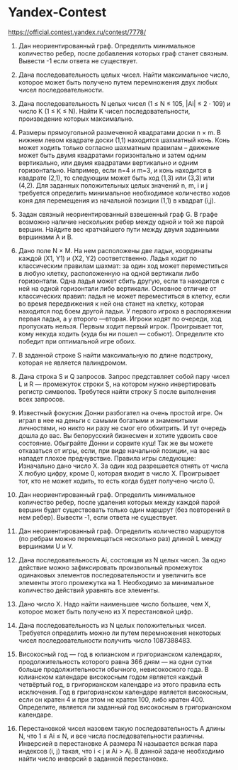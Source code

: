 # Yandex-Contest
https://official.contest.yandex.ru/contest/7778/

1. Дан неориентированный граф. Определить минимальное количество ребер, после добавления которых граф станет связным. Вывести -1 если ответа не существует.

2. Дана последовательность целых чисел. Найти максимальное число, которое может быть получено путем перемножения двух любых чисел последовательности.

3. Дана последовательность N целых чисел (1 ≤ N ≤ 105, |Ai| ≤ 2 ⋅ 109) и число K (1 ≤ K ≤ N). Найти K чисел последовательности, произведение которых максимально.

4. Размеры прямоугольной размеченной квадратами доски n × m. В нижнем левом квадрате доски (1,1) находится шахматный конь. Конь может ходить только согласно шахматным правилам – движение может быть двумя квадратами горизонтально и затем одним вертикально, или двумя квадратами вертикально и одним горизонтально. Например, если n=4 и m=3, и конь находится в квадрате (2,1), то следующим может быть ход (1,3) или (3,3) или (4,2). Для заданных положительных целых значений n, m, i и j требуется определить минимальное необходимое количество ходов коня для перемещения из начальной позиции (1,1) в квадрат (i,j).

5. Задан связный неориентированный взвешенный граф G. В графе возможно наличие нескольких ребер между одной и той же парой вершин. Найдите вес кратчайшего пути между двумя заданными вершинами A и B.

7. Дано поле N × M. На нем расположены две ладьи, координаты каждой (X1, Y1) и (X2, Y2) соответственно. Ладья ходит по классическим правилам шахмат: за один ход может переместиться в любую клетку, расположенную на одной вертикали либо горизонтали. Одна ладья может сбить другую, если та находится с ней на одной горизонтали либо вертикали.
  Основное отличие от классических правил: ладья не может переместиться в клетку, если во время передвижения к ней она станет на клетку, которая находится под боем другой ладьи. У первого игрока в распоряжении первая ладья, а у второго —вторая. Игроки ходят по очереди, ход пропускать нельзя. Первым ходит первый игрок. Проигрывает тот, кому некуда ходить (куда бы ни пошел — собьют). Определите кто победит при оптимальной игре обоих.

8. В заданной строке S найти максимальную по длине подстроку, которая не является палиндромом.

9. Дана строка S и Q запросов. Запрос представляет собой пару чисел L и R — промежуток строки S, на котором нужно инвертировать регистр символов. Требутеся найти строку S после выполнения всех запросов.

12. Известный фокусник Донни разбогател на очень простой игре. Он играл в нее на деньги с самыми богатыми и знаменитыми личностями, но никто ни разу не смог его обхитрить. И тут очередь дошла до вас. Вы белорусский бизнесмен и хотите удвоить свое состояние. Обыграйте Донни и сорвите куш! Так же вы можете отказаться от игры, если, при виде начальной позиции, на вас нападет плохое предчувствие.
  Правила игры следующие: Изначально дано число X. За один ход разрешается отнять от числа X любую цифру, кроме 0, которая входит в число X. Проигрывает тот, кто не может ходить, то есть когда будет получено число 0.

13. Дан неориентированный граф. Определить минимальное количество ребер, после удаления которых между каждой парой вершин будет существовать только один маршрут (без повторений в нем ребер). Вывести -1, если ответа не существует.

14. Дан неориентированный граф. Определить количество маршрутов (по ребрам можно перемещаться несколько раз) длиной L между вершинами U и V.

15. Дана последовательность Ai, состоящая из N целых чисел. За одно действие можно зафиксировать произвольный промежуток одинаковых элементов последовательности и увеличить все элементы этого промежутка на 1. Необходимо за минимальное количество действий уравнять все элементы.

16. Дано число X. Надо найти наименьшее число большее, чем X, которое может быть получено из X перестановкой цифр.

17. Дана последовательность из N целых положительных чисел. Требуется определить можно ли путем перемножения некоторых чисел последовательности получить число 1087388483.

18. Високосный год — год в юлианском и григорианском календарях, продолжительность которого равна 366 дням — на одни сутки больше продолжительности обычного, невисокосного года. В юлианском календаре високосным годом является каждый четвёртый год, в григорианском календаре из этого правила есть исключения. Год в григорианском календаре является високосным, если он кратен 4 и при этом не кратен 100, либо кратен 400. Определите, является ли заданный год високосным в григорианском календаре.

19. Перестановкой чисел  назовем такую последовательность А длины N, что 1 ≤ Ai ≤ N, и все числа последовательности различны.
Инверсией в пeрестановке A размера N называется всякая пара индексов (i, j) такая, что i < j и Ai > Aj.
В данной задаче необходимо найти число инверсий в заданной перестановке.
